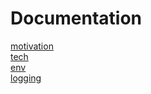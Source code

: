 # Documentation
[motivation](./motivation.md)  
[tech](./tech.md)  
[env](./env.md)  
[logging](./logging.md)
